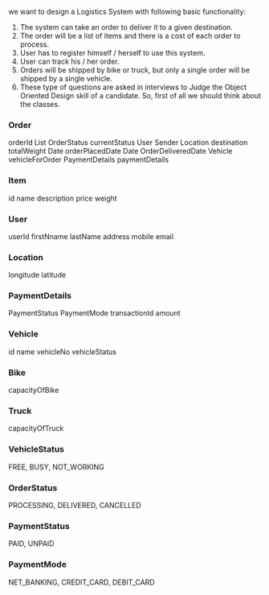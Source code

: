 we want to design a Logistics System with following basic functionality:

1. The system can take an order to deliver it to a given destination. 
2. The order will be a list of items and there is a cost of each order to process. 
3. User has to register himself / herself to use this system. 
4. User can track his / her order. 
5. Orders will be shipped by bike or truck, but only a single order will be shipped by a single vehicle.
6. These type of questions are asked in interviews to Judge the Object Oriented Design skill of a candidate. So, first of all we should think about the classes.



### Order
orderId
List<Items>
OrderStatus currentStatus
User Sender
Location destination
totalWeight
Date orderPlacedDate
Date OrderDeliveredDate
Vehicle vehicleForOrder
PaymentDetails paymentDetails

### Item
id
name
description
price
weight


### User
userId
firstNname
lastName
address
mobile
email

### Location
longitude
latitude

### PaymentDetails
PaymentStatus
PaymentMode
transactionId
amount

### Vehicle
id
name
vehicleNo
vehicleStatus

### Bike 
capacityOfBike

### Truck
capacityOfTruck

### VehicleStatus
FREE, BUSY, NOT_WORKING

### OrderStatus
PROCESSING, DELIVERED, CANCELLED

### PaymentStatus
PAID, UNPAID

### PaymentMode
NET_BANKING, CREDIT_CARD, DEBIT_CARD




